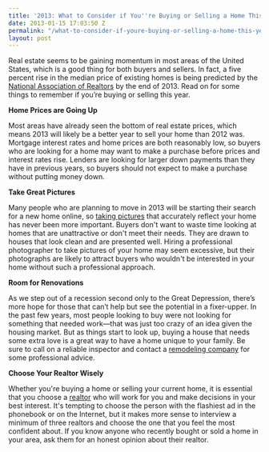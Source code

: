 ```yaml
---
title: '2013: What to Consider if You''re Buying or Selling a Home This Year'
date: 2013-01-15 17:03:50 Z
permalink: "/what-to-consider-if-youre-buying-or-selling-a-home-this-year/"
layout: post
---
```


Real estate seems to be gaining momentum in most areas of the United States, which is a good thing for both buyers and sellers. In fact, a five percent rise in the median price of existing homes is being predicted by the <a href="http://www.realtor.org/">National Association of Realtors</a> by the end of 2013. Read on for some things to remember if you’re buying or selling this year.

<strong>Home Prices are Going Up</strong>

Most areas have already seen the bottom of real estate prices, which means 2013 will likely be a better year to sell your home than 2012 was. Mortgage interest rates and home prices are both reasonably low, so buyers who are looking for a home may want to make a purchase before prices and interest rates rise. Lenders are looking for larger down payments than they have in previous years, so buyers should not expect to make a purchase without putting money down.

<strong>Take Great Pictures</strong>

Many people who are planning to move in 2013 will be starting their search for a new home online, so <a href="http://www.murraylampert.com/gallery/home_remodel_gallery.php">taking pictures</a> that accurately reflect your home has never been more important. Buyers don't want to waste time looking at homes that are unattractive or don't meet their needs. They are drawn to houses that look clean and are presented well. Hiring a professional photographer to take pictures of your home may seem excessive, but their photographs are likely to attract buyers who wouldn't be interested in your home without such a professional approach.

<strong>Room for Renovations</strong>

As we step out of a recession second only to the Great Depression, there’s more hope for those that can’t help but see the potential in a fixer-upper. In the past few years, most people looking to buy were not looking for something that needed work—that was just too crazy of an idea given the housing market. But as things start to look up, buying a house that needs some extra love is a great way to have a home unique to your family. Be sure to call on a reliable inspector and contact a <a href="http://www.murraylampert.com/">remodeling company</a> for some professional advice.

<strong>Choose Your Realtor Wisely</strong>

Whether you're buying a home or selling your current home, it is essential that you choose a <a href="http://www.prudentialcaliforniare.com/prucal/agentprofile/agent.aspx?agentid=109180">realtor</a> who will work for you and make decisions in your best interest. It's tempting to choose the person with the flashiest ad in the phonebook or on the Internet, but it makes more sense to interview a minimum of three realtors and choose the one that you feel the most confident about. If you know anyone who recently bought or sold a home in your area, ask them for an honest opinion about their realtor.

&nbsp;
